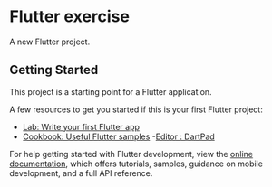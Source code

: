 # Flutter exercise

A new Flutter project.

## Getting Started

This project is a starting point for a Flutter application.

A few resources to get you started if this is your first Flutter project:

- [Lab: Write your first Flutter app](https://docs.flutter.dev/get-started/codelab)
- [Cookbook: Useful Flutter samples](https://docs.flutter.dev/cookbook)
-[Editor : DartPad](https://dartpad.dev/?)

For help getting started with Flutter development, view the
[online documentation](https://docs.flutter.dev/), which offers tutorials,
samples, guidance on mobile development, and a full API reference.
